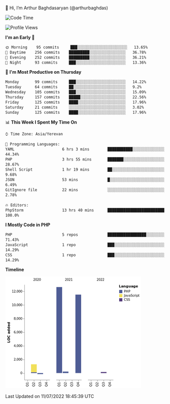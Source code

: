 👋 Hi, I’m Arthur Baghdasaryan (@arthurbaghdas)


<!--START_SECTION:waka-->
![Code Time](http://img.shields.io/badge/Code%20Time-0%20secs-blue)

![Profile Views](http://img.shields.io/badge/Profile%20Views-0-blue)

**I'm an Early 🐤** 

```text
🌞 Morning    95 commits     ███░░░░░░░░░░░░░░░░░░░░░░   13.65% 
🌆 Daytime    256 commits    █████████░░░░░░░░░░░░░░░░   36.78% 
🌃 Evening    252 commits    █████████░░░░░░░░░░░░░░░░   36.21% 
🌙 Night      93 commits     ███░░░░░░░░░░░░░░░░░░░░░░   13.36%

```
📅 **I'm Most Productive on Thursday** 

```text
Monday       99 commits     ███░░░░░░░░░░░░░░░░░░░░░░   14.22% 
Tuesday      64 commits     ██░░░░░░░░░░░░░░░░░░░░░░░   9.2% 
Wednesday    105 commits    ███░░░░░░░░░░░░░░░░░░░░░░   15.09% 
Thursday     157 commits    █████░░░░░░░░░░░░░░░░░░░░   22.56% 
Friday       125 commits    ████░░░░░░░░░░░░░░░░░░░░░   17.96% 
Saturday     21 commits     ░░░░░░░░░░░░░░░░░░░░░░░░░   3.02% 
Sunday       125 commits    ████░░░░░░░░░░░░░░░░░░░░░   17.96%

```


📊 **This Week I Spent My Time On** 

```text
⌚︎ Time Zone: Asia/Yerevan

💬 Programming Languages: 
YAML                     6 hrs 3 mins        ███████████░░░░░░░░░░░░░░   44.34% 
PHP                      3 hrs 55 mins       ███████░░░░░░░░░░░░░░░░░░   28.67% 
Shell Script             1 hr 19 mins        ██░░░░░░░░░░░░░░░░░░░░░░░   9.68% 
JSON                     53 mins             █░░░░░░░░░░░░░░░░░░░░░░░░   6.49% 
GitIgnore file           22 mins             ░░░░░░░░░░░░░░░░░░░░░░░░░   2.78%

🔥 Editors: 
PhpStorm                 13 hrs 40 mins      █████████████████████████   100.0%

```

**I Mostly Code in PHP** 

```text
PHP                      5 repos             █████████████████░░░░░░░░   71.43% 
JavaScript               1 repo              ███░░░░░░░░░░░░░░░░░░░░░░   14.29% 
CSS                      1 repo              ███░░░░░░░░░░░░░░░░░░░░░░   14.29%

```


**Timeline**

![Chart not found](https://raw.githubusercontent.com/arthurbaghdas/arthurbaghdas/main/charts/bar_graph.png) 


 Last Updated on 11/07/2022 18:45:39 UTC
<!--END_SECTION:waka-->
